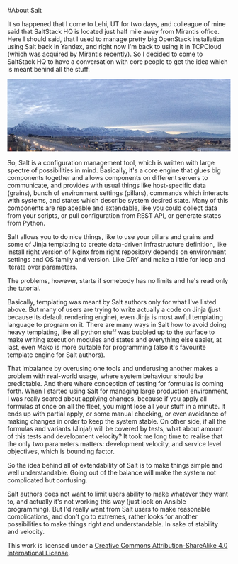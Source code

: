 #About Salt

It so happened that I come to Lehi, UT for two days, and colleague of mine 
said that SaltStack HQ is located just half mile away from Mirantis office. 
Here I should said, that I used to manage pretty big OpenStack installation 
using Salt back in Yandex, and right now I'm back to using it in TCPCloud 
(which was acquired by Mirantis recently). So I decided to come to SaltStack 
HQ to have a conversation with core people to get the idea which is meant 
behind all the stuff.

![Photo from my hotel](utah.jpg)

So, Salt is a configuration management tool, which is written with large 
spectre of possibilities in mind. Basically, it's a core engine that glues big 
components together and allows components on different servers to communicate, 
and provides with usual things like host-specific data (grains), bunch of 
environment settings (pillars), commands which interacts with systems, and 
states which describe system desired state. Many of this components are 
replaceable and extendable, like you could collect data from your scripts, or
pull configuration from REST API, or generate states from Python.

Salt allows you to do nice things, like to use your pillars and grains and some 
of Jinja templating to create data-driven infrastructure definition, like 
install right version of Nginx from right repository depends on environment 
settings and OS family and version. Like DRY and make a little for loop and 
iterate over parameters.

<p class="lead">
The problems, however, starts if somebody has no limits and he's read only the
tutorial.
</p>

Basically, templating was meant by Salt authors only for what I've 
listed above. But many of users are trying to write actually a code on Jinja 
(just because its default rendering engine), even Jinja is most awful 
templating language to program on it. There are many ways in Salt how to 
avoid doing heavy templating, like all python stuff was bubbled up to the 
surface to make writing execution modules and states and everything else 
easier, at last, even Mako is more suitable for programming (also it's favourite 
template engine for Salt authors).

That imbalance by overusing one tools and underusing another makes a problem 
with real-world usage, where system behaviour should be predictable. And 
there where conception of testing for formulas is coming forth. When I started 
using Salt for managing large production environment, I was really scared 
about applying changes, because if you apply all formulas at once on all the 
fleet, you might lose all your stuff in a minute. It ends up with partial 
apply, or some manual checking, or even avoidance of making changes in order 
to keep the system stable. On other side, if all the formulas and variants 
(Jinja!) will be covered by tests, what about amount of this tests and 
development velocity? It took me long time to realise that the only two 
parameters matters: development velocity, and service level objectives, which
is bounding factor.

<p class="lead">
So the idea behind all of extendability of Salt is to make things simple and 
well understandable. Going out of the balance will make the system not 
complicated but confusing.
</p>

Salt authors does not want to limit users ability to make whatever they want 
to, and actually it's not working this way (just look on Ansible programming).
But I'd really want from Salt users to make reasonable complications, and 
don't go to extremes, rather looks for another possibilities to make things 
right and understandable. In sake of stability and velocity.

<p class="license cc-by-sa">
This work is licensed under a 
<a rel="license" href="http://creativecommons.org/licenses/by-sa/4.0/">
Creative Commons Attribution-ShareAlike 4.0 International License</a>.
</p>
